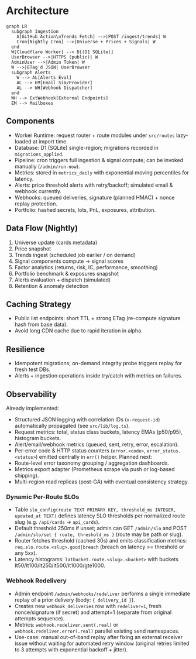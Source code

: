 # Architecture

```mermaid
graph LR
  subgraph Ingestion
    A[GitHub Action\nTrends Fetch] -->|POST /ingest/trends| W
    Cron[Nightly Cron] -->|Universe + Prices + Signals| W
  end
  W[Cloudflare Worker] --> D[(D1 SQLite)]
  UserBrowser -->|HTTPS (public)| W
  AdminUser -->|Admin Token| W
  W -->|ETag'd JSON| UserBrowser
  subgraph Alerts
    W --> AL[Alerts Eval]
    AL --> EM[Email Sim/Provider]
    AL --> WH[Webhook Dispatcher]
  end
  WH --> ExtWebhook[External Endpoints]
  EM --> Mailboxes
```

## Components
- Worker Runtime: request router + route modules under `src/routes` lazy-loaded at import time.
- Database: D1 (SQLite) single-region; migrations recorded in `migrations_applied`.
- Pipeline: cron triggers full ingestion & signal compute; can be invoked manually (`/admin/run-now`).
- Metrics: stored in `metrics_daily` with exponential moving percentiles for latency.
- Alerts: price threshold alerts with retry/backoff; simulated email & webhook currently.
- Webhooks: queued deliveries, signature (planned HMAC) + nonce replay protection.
- Portfolio: hashed secrets, lots, PnL, exposures, attribution.

## Data Flow (Nightly)
1. Universe update (cards metadata)
2. Price snapshot
3. Trends ingest (scheduled job earlier / on demand)
4. Signal components compute → signal scores
5. Factor analytics (returns, risk, IC, performance, smoothing)
6. Portfolio benchmark & exposures snapshot
7. Alerts evaluation + dispatch (simulated)
8. Retention & anomaly detection

## Caching Strategy
- Public list endpoints: short TTL + strong ETag (re-compute signature hash from base data).
- Avoid long CDN cache due to rapid iteration in alpha.

## Resilience
- Idempotent migrations; on-demand integrity probe triggers replay for fresh test DBs.
- Alerts + ingestion operations inside try/catch with metrics on failures.

## Observability
Already implemented:
- Structured JSON logging with correlation IDs (`x-request-id`) automatically propagated (see `src/lib/log.ts`).
- Request metrics: total, status class buckets, latency EMAs (p50/p95), histogram buckets.
- Alert/email/webhook metrics (queued, sent, retry, error, escalation).
 - Per-error code & HTTP status counters (`error.<code>`, `error_status.<status>`) emitted centrally in `err()` helper.
Planned next:
- Route-level error taxonomy grouping / aggregation dashboards.
- Metrics export adapter (Prometheus scrape via push or log-based shipping).
- Multi-region read replicas (post-GA) with eventual consistency strategy.

### Dynamic Per-Route SLOs
- Table `slo_config(route TEXT PRIMARY KEY, threshold_ms INTEGER, updated_at TEXT)` defines latency SLO thresholds per normalized route slug (e.g. `/api/cards` → `api_cards`).
- Default threshold 250ms if unset; admin can GET `/admin/slo` and POST `/admin/slo/set { route, threshold_ms }` (route may be path or slug).
- Router fetches threshold (cached 30s) and emits classification metrics: `req.slo.route.<slug>.good|breach` (breach on latency >= threshold or any 5xx).
- Latency histograms: `latbucket.route.<slug>.<bucket>` with buckets lt50/lt100/lt250/lt500/lt1000/gte1000.

### Webhook Redelivery
- Admin endpoint `/admin/webhooks/redeliver` performs a single immediate replay of a prior delivery (body: `{ delivery_id }`).
- Creates new `webhook_deliveries` row with `redeliver=1`, fresh nonce/signature (if secret) and attempt=1 (separate from original attempts sequence).
- Metrics: `webhook.redeliver.sent(.real)` or `webhook.redeliver.error(.real)` parallel existing send namespaces.
- Use-case: manual out-of-band replay after fixing an external receiver issue without waiting for automated retry window (original retries limited to 3 attempts with exponential backoff + jitter).

